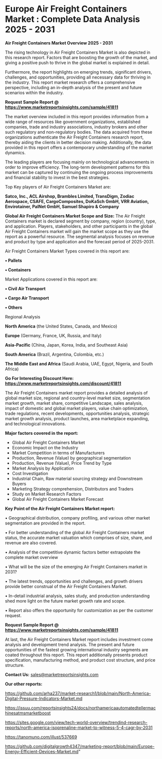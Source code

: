 # Europe Air Freight Containers Market : Complete Data Analysis 2025 - 2031

<Strong> Air Freight Containers Market Overview 2025 - 2031</strong>

The rising technology in Air Freight Containers Market is also depicted in this research report. Factors that are boosting the growth of the market, and giving a positive push to thrive in the global market is explained in detail.

Furthermore, the report highlights on emerging trends, significant drivers, challenges, and opportunities, providing all necessary data for thriving in the industry. This report market research offers a comprehensive perspective, including an in-depth analysis of the present and future scenarios within the industry.

<strong>Request Sample Report @ <a href=https://www.marketreportsinsights.com/sample/41811>https://www.marketreportsinsights.com/sample/41811</a></strong>

The market overview included in this report provides information from a wide range of resources like government organizations, established companies, trade and industry associations, industry brokers and other such regulatory and non-regulatory bodies. The data acquired from these organizations authenticate the Air Freight Containers research report, thereby aiding the clients in better decision making. Additionally, the data provided in this report offers a contemporary understanding of the market dynamics.

The leading players are focusing mainly on technological advancements in order to improve efficiency. The long-term development patterns for this market can be captured by continuing the ongoing process improvements and financial stability to invest in the best strategies.

Top Key players of Air Freight Containers Market are:

<strong>Satco, Inc., ACL Airshop, Brambles Limited, TransDigm, Zodiac Aerospace, CSAFE, CargoComposites, DoKaSch GmbH, VRR Aviation, Envirotainer, PalNet GmbH, Samuel Shapiro & Company</strong>

<strong><b>Global Air Freight Containers Market Scope and Size:</b></strong>
The Air Freight Containers market is declared segment by company, region (country), type, and application. Players, stakeholders, and other participants in the global Air Freight Containers market will gain the market scope as they use the report as a powerful resource. The segmental analysis focuses on revenue and product by type and application and the forecast period of 2025-2031.

Air Freight Containers Market Types covered in this report are:

<strong>•  Pallets

•  Containers</strong>

Market Applications covered in this report are:

<strong>•  Civil Air Transport

•  Cargo Air Transport

•  Others</strong> 

Regional Analysis

<strong>North America</strong> (the United States, Canada, and Mexico)

<strong>Europe</strong> (Germany, France, UK, Russia, and Italy)

<strong>Asia-Pacific</strong> (China, Japan, Korea, India, and Southeast Asia)

<strong>South America</strong> (Brazil, Argentina, Colombia, etc.)

<strong>The Middle East and Africa</strong> (Saudi Arabia, UAE, Egypt, Nigeria, and South Africa)

<strong>Go For Interesting Discount Here: <a href=https://www.marketreportsinsights.com/discount/41811>https://www.marketreportsinsights.com/discount/41811</a></strong>

The Air Freight Containers market report provides a detailed analysis of global market size, regional and country-level market size, segmentation market growth, market share, competitive Landscape, sales analysis, impact of domestic and global market players, value chain optimization, trade regulations, recent developments, opportunities analysis, strategic market growth analysis, product launches, area marketplace expanding, and technological innovations.

<strong><b>Major factors covered in the report:</b></strong>
<ul>
  <li>Global Air Freight Containers Market </li>
  <li>Economic Impact on the Industry</li>
  <li>Market Competition in terms of Manufacturers</li>
  <li>Production, Revenue (Value) by geographical segmentation</li>
  <li>Production, Revenue (Value), Price Trend by Type</li>
  <li>Market Analysis by Application</li>
  <li>Cost Investigation</li>
  <li>Industrial Chain, Raw material sourcing strategy and Downstream Buyers</li>
  <li>Marketing Strategy comprehension, Distributors and Traders</li>
  <li>Study on Market Research Factors</li>
  <li>Global Air Freight Containers Market Forecast</li>
</ul>

<strong><b>Key Point of the Air Freight Containers Market report:</b></strong>

• Geographical distribution, company profiling, and various other market segmentation are provided in the report.

• For better understanding of the global Air Freight Containers market status, the accurate market valuation which comprises of size, share, and revenue are also covered.

• Analysis of the competitive dynamic factors better extrapolate the complete market overview

• What will be the size of the emerging Air Freight Containers market in 2031?

• The latest trends, opportunities and challenges, and growth drivers provide better construal of the Air Freight Containers Market.

• In-detail industrial analysis, sales study, and production understanding shed more light on the future market growth rate and scope.

• Report also offers the opportunity for customization as per the customer request.

<strong>Request Sample Report @ <a href=https://www.marketreportsinsights.com/sample/41811>https://www.marketreportsinsights.com/sample/41811</a></strong>

At last, the Air Freight Containers Market report includes investment come analysis and development trend analysis. The present and future opportunities of the fastest growing international industry segments are coated throughout this report. This report additionally presents product specification, manufacturing method, and product cost structure, and price structure.

<strong>Contact Us:</strong>
sales@marketreportsinsights.com

<strong>Our other reports:</strong>

<a href=https://github.com/arha237/market-research1/blob/main/North-America-Digital-Pressure-Indicators-Market.md>https://github.com/arha237/market-research1/blob/main/North-America-Digital-Pressure-Indicators-Market.md</a>

<a href=https://issuu.com/reportsinsights24/docs/northamericaautomatedtellermachinesatmsmarketboost>https://issuu.com/reportsinsights24/docs/northamericaautomatedtellermachinesatmsmarketboost</a>

<a href=https://sites.google.com/view/tech-world-overview/trendind-research-reports/north-america-isoprenaline-market-to-witness-5-4-cagr-by-2031>https://sites.google.com/view/tech-world-overview/trendind-research-reports/north-america-isoprenaline-market-to-witness-5-4-cagr-by-2031</a>

<a href=https://tanomuno.com/illust/537669>https://tanomuno.com/illust/537669</a>

<a href=https://github.com/digitalgrowth4347/marketing-report/blob/main/Europe-Energy-Efficient-Devices-Market.md>https://github.com/digitalgrowth4347/marketing-report/blob/main/Europe-Energy-Efficient-Devices-Market.md</a>"

